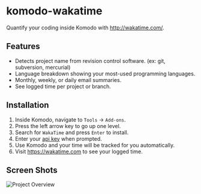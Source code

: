 komodo-wakatime
===============

Quantify your coding inside Komodo with http://wakatime.com/.


Features
--------

* Detects project name from revision control software. (ex: git, subversion, mercurial)
* Language breakdown showing your most-used programming languages.
* Monthly, weekly, or daily email summaries.
* See logged time per project or branch.

Installation
------------

1. Inside Komodo, navigate to `Tools` -> `Add-ons`.
2. Press the left arrow key to go up one level.
3. Search for `WakaTime` and press `Enter` to install.
5. Enter your [api key](https://wakatime.com/settings#apikey) when prompted.
6. Use Komodo and your time will be tracked for you automatically.
7. Visit https://wakatime.com to see your logged time.

Screen Shots
------------

![Project Overview](https://wakatime.com/static/img/ScreenShots/ScreenShot-2014-10-29.png)
